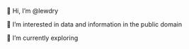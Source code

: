 👋 Hi, I’m @lewdry

👀 I’m interested in data and information in the public domain

🌱 I’m currently exploring

<!---
lewdry/lewdry is a ✨ special ✨ repository because its `README.md` (this file) appears on your GitHub profile.
You can click the Preview link to take a look at your changes.
--->
